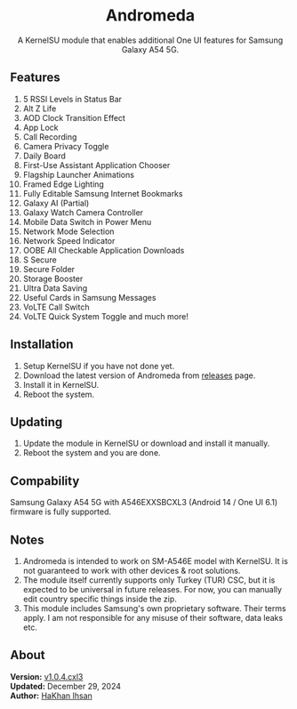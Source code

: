 <h1 align="center">Andromeda</h1>

<p align="center">A KernelSU module that enables additional One UI features for Samsung Galaxy A54 5G.</p>

<h2>Features</h2>

1. 5 RSSI Levels in Status Bar
2. Alt Z Life
3. AOD Clock Transition Effect
4. App Lock
5. Call Recording
6. Camera Privacy Toggle
7. Daily Board
8. First-Use Assistant Application Chooser
9. Flagship Launcher Animations
10. Framed Edge Lighting
11. Fully Editable Samsung Internet Bookmarks
12. Galaxy AI (Partial)
13. Galaxy Watch Camera Controller
14. Mobile Data Switch in Power Menu
15. Network Mode Selection
16. Network Speed Indicator
17. OOBE All Checkable Application Downloads
18. S Secure
19. Secure Folder
20. Storage Booster
21. Ultra Data Saving
22. Useful Cards in Samsung Messages
23. VoLTE Call Switch
24. VoLTE Quick System Toggle and much more!

<h2>Installation</h2>

1. Setup KernelSU if you have not done yet.
2. Download the latest version of Andromeda from [releases](https://github.com/hakhanihsan/Andromeda/releases) page.
3. Install it in KernelSU.
4. Reboot the system.

<h2>Updating</h2>

1. Update the module in KernelSU or download and install it manually.
3. Reboot the system and you are done.

<h2>Compability</h2>

Samsung Galaxy A54 5G with A546EXXSBCXL3 (Android 14 / One UI 6.1) firmware is fully supported.

<h2>Notes</h2>

1. Andromeda is intended to work on SM-A546E model with KernelSU. It is not guaranteed to work with other devices & root solutions.
2. The module itself currently supports only Turkey (TUR) CSC, but it is expected to be universal in future releases. For now, you can manually edit country specific things inside the zip.
3. This module includes Samsung's own proprietary software. Their terms apply. I am not responsible for any misuse of their software, data leaks etc.

<h2>About</h2>

**Version:** [v1.0.4.cxl3]()  
**Updated:** December 29, 2024  
**Author:** [HaKhan Ihsan](https://github.com/hakhanihsan)